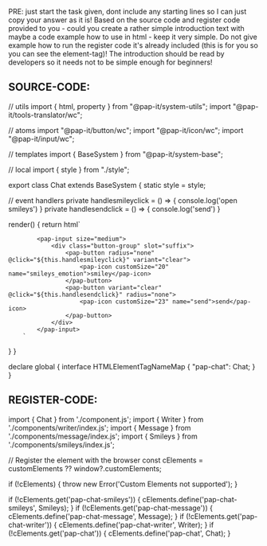 PRE: just start the task given, dont include any starting lines so I can just copy your answer as it is!
 Based on the source code and register code provided to you - could you create a rather simple introduction text with maybe a code example how to use in html - keep it very simple. Do not give example how to run the register code it's already included (this is for you so you can see the element-tag)! The introduction should be read by developers so it needs not to be simple enough for beginners!

## SOURCE-CODE:
// utils 
import { html, property } from "@pap-it/system-utils";
import "@pap-it/tools-translator/wc";

// atoms 
import "@pap-it/button/wc";
import "@pap-it/icon/wc";
import "@pap-it/input/wc";

// templates
import { BaseSystem } from "@pap-it/system-base";

// local 
import { style } from "./style";

export class Chat extends BaseSystem {
  static style = style;

  // event handlers
  private handlesmileyclick = () => {
    console.log('open smileys')
  }
  private handlesendclick = () => {
    console.log('send')
  }

  render() {
    return html`
            <main></main>

            
            <pap-input size="medium">
                <div class="button-group" slot="suffix">
                    <pap-button radius="none" @click="${this.handlesmileyclick}" variant="clear">
                        <pap-icon customSize="20" name="smileys_emotion">smiley</pap-icon>
                    </pap-button>
                    <pap-button variant="clear" @click="${this.handlesendclick}" radius="none">
                        <pap-icon customSize="23" name="send">send</pap-icon>
                    </pap-button>
                </div>
            </pap-input>
        `
  }
}


declare global {
  interface HTMLElementTagNameMap {
    "pap-chat": Chat;
  }
}
## REGISTER-CODE:
import { Chat } from './component.js';
import { Writer } from './components/writer/index.js';
import { Message } from './components/message/index.js';
import { Smileys } from './components/smileys/index.js';

// Register the element with the browser
const cElements = customElements ?? window?.customElements;

if (!cElements) {
  throw new Error('Custom Elements not supported');
}

if (!cElements.get('pap-chat-smileys')) {
  cElements.define('pap-chat-smileys', Smileys);
}
if (!cElements.get('pap-chat-message')) {
  cElements.define('pap-chat-message', Message);
}
if (!cElements.get('pap-chat-writer')) {
  cElements.define('pap-chat-writer', Writer);
}
if (!cElements.get('pap-chat')) {
  cElements.define('pap-chat', Chat);
}
